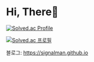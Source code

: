 Hi, There🙌
=========
[![Solved.ac Profile](http://mazassumnida.wtf/api/v2/generate_badge?boj=apicad0307)](https://solved.ac/apicad0307/)

[![Solved.ac
프로필](http://mazassumnida.wtf/api/mini/generate_badge?boj=apicad0307)](https://solved.ac/apicad0307)

블로그: https://signalman.github.io
